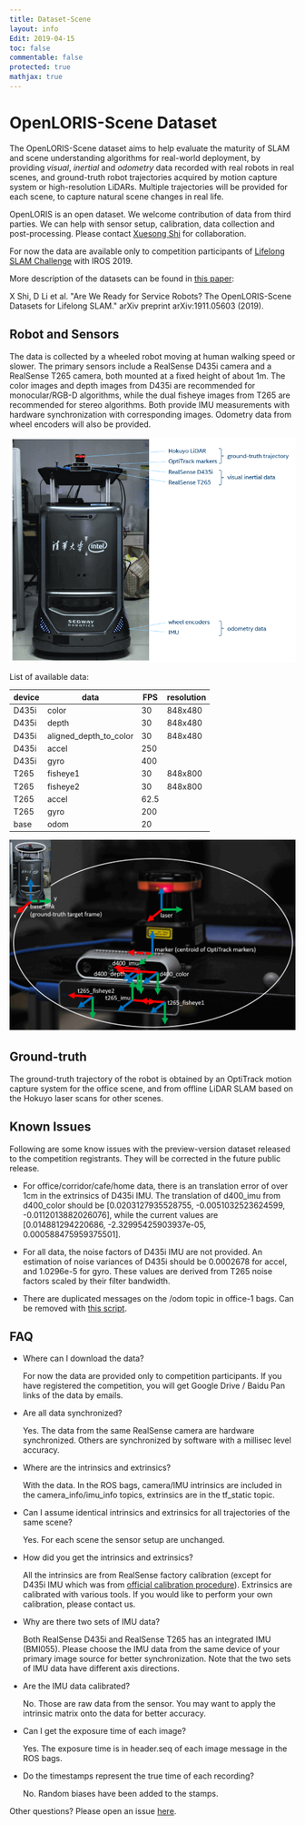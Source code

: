 ```yaml
---
title: Dataset-Scene
layout: info
Edit: 2019-04-15
toc: false
commentable: false
protected: true
mathjax: true
---
```


# OpenLORIS-Scene Dataset

The OpenLORIS-Scene dataset aims to help evaluate the maturity of SLAM and scene
understanding algorithms for real-world deployment, by providing *visual*,
*inertial* and *odometry* data recorded with real robots in real scenes, and
ground-truth robot trajectories acquired by motion capture system or
high-resolution LiDARs. Multiple trajectories will be provided for each scene,
to capture natural scene changes in real life.

OpenLORIS is an open dataset. We welcome contribution of data from third
parties. We can help with sensor setup, calibration, data collection and
post-processing. Please contact [Xuesong Shi](mailto:xuesong.shi@intel.com) for
collaboration.

For now the data are available only to competition participants of [Lifelong SLAM
Challenge]({{site.url}}{{site.baseurl}}/competition/SLAM.html) with IROS 2019.

More description of the datasets can be found in [this paper]((https://arxiv.org/abs/1911.05603)):

X Shi, D Li et al. "Are We Ready for Service Robots? The OpenLORIS-Scene Datasets
for Lifelong SLAM." arXiv preprint arXiv:1911.05603 (2019).

## Robot and Sensors

The data is collected by a wheeled robot moving at human walking speed or
slower. The primary sensors include a RealSense D435i camera and a RealSense
T265 camera, both mounted at a fixed height of about 1m. The color images and
depth images from D435i are recommended for monocular/RGB-D algorithms, while
the dual fisheye images from T265 are recommended for stereo algorithms. Both
provide IMU measurements with hardware synchronization with corresponding images.
Odometry data from wheel encoders will also be provided.

[![robot](robot.png "The robot for data collection")](robot.png)

List of available data:

| device | data          | FPS | resolution |
|--------|---------------|-----|------------|
| D435i  | color         | 30  | 848x480    |
| D435i  | depth         | 30  | 848x480    |
| D435i  | aligned_depth_to_color | 30  | 848x480    |
| D435i  | accel         | 250 |            |
| D435i  | gyro          | 400 |            |
| T265   | fisheye1      | 30  | 848x800    |
| T265   | fisheye2      | 30  | 848x800    |
| T265   | accel         | 62.5|            |
| T265   | gyro          | 200 |            |
| base   | odom          | 20  |            |

[![robot-frames](robot-frames.png "Coordinates")](robot-frames.png)

## Ground-truth

The ground-truth trajectory of the robot is obtained by an OptiTrack motion capture system
for the office scene, and from offline LiDAR SLAM based on the Hokuyo laser scans for other scenes.

## Known Issues

Following are some know issues with the preview-version dataset released to the competition registrants. They will be corrected in the future public release.

- For office/corridor/cafe/home data, there is an translation error of over 1cm in the extrinsics of D435i IMU. The translation of d400_imu from d400_color should be [0.0203127935528755, -0.0051032523624599, -0.0112013882026076], while the current values are [0.014881294220686, -2.32995425903937e-05, 0.000588475959375501].

- For all data, the noise factors of D435i IMU are not provided. An estimation of noise variances of D435i should be 0.0002678 for accel, and 1.0296e-5 for gyro. These values are derived from T265 noise factors scaled by their filter bandwidth.

- There are duplicated messages on the /odom topic in office-1 bags. Can be removed with [this script](https://github.com/lifelong-robotic-vision/lifelong-slam/issues/2).

## FAQ

<ul><li>
Where can I download the data?
</li></ul>
<ul><p>
For now the data are provided only to competition participants. If you have registered the competition, you will get Google Drive / Baidu Pan links of the data by emails.
</p></ul>

<ul><li>
Are all data synchronized?
</li></ul>
<ul><p>
Yes. The data from the same RealSense camera are hardware synchronized. Others are synchronized by software with a millisec level accuracy.
</p></ul>

<ul><li>
Where are the intrinsics and extrinsics?
</li></ul>
<ul><p>
With the data. In the ROS bags, camera/IMU intrinsics are included in the camera_info/imu_info topics, extrinsics are in the tf_static topic.
</p></ul>

<ul><li>
Can I assume identical intrinsics and extrinsics for all trajectories of the same scene?
</li></ul>
<ul><p>
Yes. For each scene the sensor setup are unchanged.
</p></ul>

<ul><li>
How did you get the intrinsics and extrinsics?
</li></ul>
<ul><p>
All the intrinsics are from RealSense factory calibration (except for D435i IMU which was from <a href="https://www.intelrealsense.com/wp-content/uploads/2019/07/Intel_RealSense_Depth_D435i_IMU_Calibration.pdf">official calibration procedure</a>). Extrinsics are calibrated with various tools. If you would like to perform your own calibration, please contact us.
</p></ul>

<ul><li>
Why are there two sets of IMU data?
</li></ul>
<ul><p>
Both RealSense D435i and RealSense T265 has an integrated IMU (BMI055). Please choose the IMU data from the same device of your primary image source for better synchronization. Note that the two sets of IMU data have different axis directions.
</p></ul>

<ul><li>
Are the IMU data calibrated?
</li></ul>
<ul><p>
No. Those are raw data from the sensor. You may want to apply the intrinsic matrix onto the data for better accuracy.
</p></ul>

<ul><li>
Can I get the exposure time of each image?
</li></ul>
<ul><p>
Yes. The exposure time is in header.seq of each image message in the ROS bags.
</p></ul>

<ul><li>
Do the timestamps represent the true time of each recording?
</li></ul>
<ul><p>
No. Random biases have been added to the stamps.
</p></ul>

Other questions? Please open an issue [here](https://github.com/lifelong-robotic-vision/lifelong-slam/issues).

